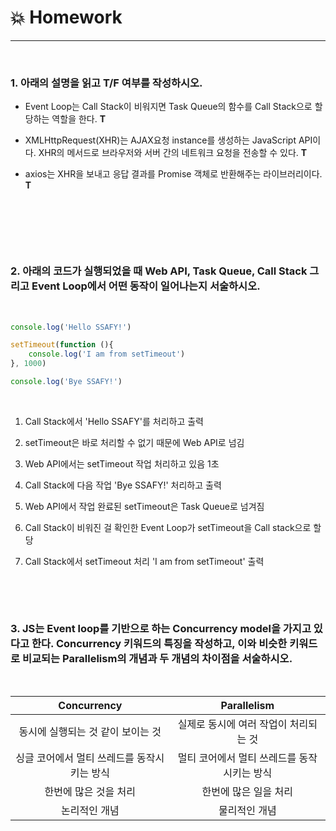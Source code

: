 # :boom: Homework

---

​																											

### 1. 아래의 설명을 읽고 T/F 여부를 작성하시오.

- Event Loop는 Call Stack이 비워지면 Task Queue의 함수를 Call Stack으로 할당하는 역할을 한다.   **T**
- XMLHttpRequest(XHR)는 AJAX요청 instance를 생성하는 JavaScript API이다. XHR의 메서드로 브라우저와 서버 간의 네트워크 요청을 전송할 수 있다.   **T**
- axios는 XHR을 보내고 응답 결과를 Promise 객체로 반환해주는 라이브러리이다.  **T**

  ​																																							

  ​																																																										

  ​																																													

### 2. 아래의 코드가 실행되었을 때 Web API, Task Queue, Call Stack 그리고 Event Loop에서 어떤 동작이 일어나는지 서술하시오.

​																																	

```javascript
console.log('Hello SSAFY!')

setTimeout(function (){
    console.log('I am from setTimeout')
}, 1000)

console.log('Bye SSAFY!')
```

​																										

1. Call Stack에서 'Hello SSAFY'를 처리하고 출력

2. setTimeout은 바로 처리할 수 없기 때문에 Web API로 넘김

3. Web API에서는 setTimeout 작업 처리하고 있음 1초

4.  Call Stack에 다음 작업 'Bye SSAFY!' 처리하고 출력

5. Web API에서 작업 완료된 setTimeout은 Task Queue로 넘겨짐

6. Call Stack이 비워진 걸 확인한 Event Loop가 setTimeout을 Call stack으로 할당

7. Call Stack에서 setTimeout 처리 'I am from setTimeout' 출력

   ​																		

   ​																																																										

### 3. JS는 Event loop를 기반으로 하는 Concurrency model을 가지고 있다고 한다. Concurrency 키워드의 특징을 작성하고, 이와 비슷한 키워드로 비교되는 Parallelism의 개념과 두 개념의 차이점을 서술하시오.

​																																												

|                 Concurrency                 |                 Parallelism                 |
| :-----------------------------------------: | :-----------------------------------------: |
|      동시에 실행되는 것 같이 보이는 것      |    실제로 동시에 여러 작업이 처리되는 것    |
| 싱글 코어에서 멀티 쓰레드를 동작시키는 방식 | 멀티 코어에서 멀티 쓰레드를 동작시키는 방식 |
|            한번에 많은 것을 처리            |            한번에 많은 일을 처리            |
|                논리적인 개념                |                물리적인 개념                |

​																						







